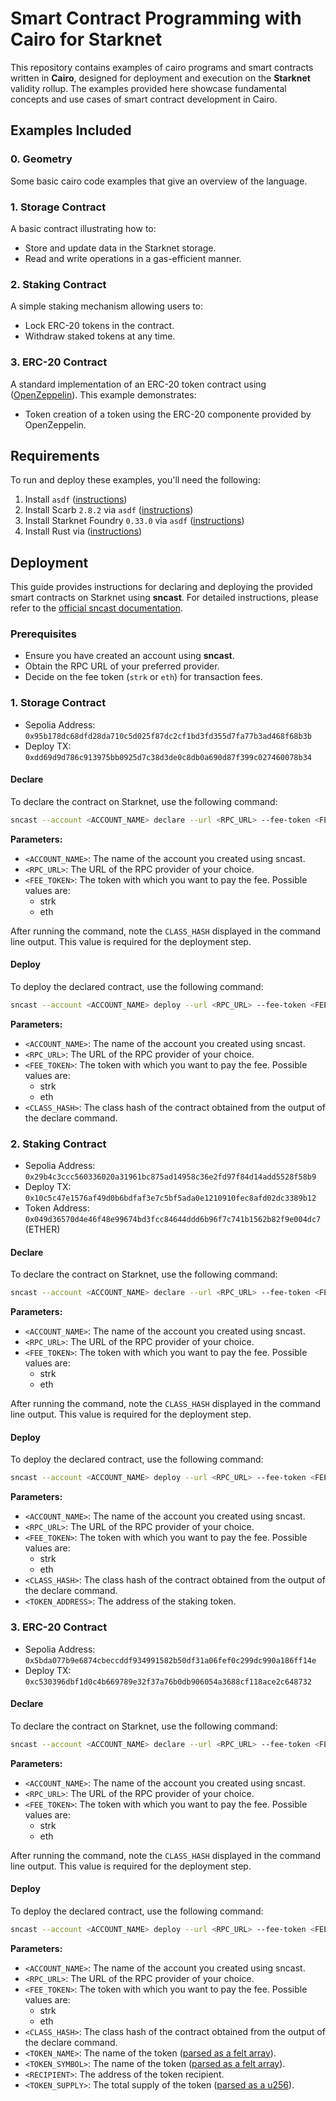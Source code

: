 # Smart Contract Programming with Cairo for Starknet

This repository contains examples of cairo programs and smart contracts written in **Cairo**, designed for deployment and execution on the **Starknet** validity rollup. The examples provided here showcase fundamental concepts and use cases of smart contract development in Cairo.

## Examples Included

### 0. Geometry

Some basic cairo code examples that give an overview of the language.

### 1. Storage Contract

A basic contract illustrating how to:

- Store and update data in the Starknet storage.
- Read and write operations in a gas-efficient manner.

### 2. Staking Contract

A simple staking mechanism allowing users to:

- Lock ERC-20 tokens in the contract.
- Withdraw staked tokens at any time.

### 3. ERC-20 Contract

A standard implementation of an ERC-20 token contract using ([OpenZeppelin](https://github.com/OpenZeppelin/cairo-contracts)). This example demonstrates:

- Token creation of a token using the ERC-20 componente provided by OpenZeppelin.

## Requirements

To run and deploy these examples, you'll need the following:

1. Install `asdf` ([instructions](https://asdf-vm.com/guide/getting-started.html))
2. Install Scarb `2.8.2` via `asdf` ([instructions](https://docs.swmansion.com/scarb/download.html#install-via-asdf))
3. Install Starknet Foundry `0.33.0` via `asdf` ([instructions](https://foundry-rs.github.io/starknet-foundry/getting-started/installation.html))
4. Install Rust via ([instructions](https://www.rust-lang.org/tools/install))

## Deployment

This guide provides instructions for declaring and deploying the provided smart contracts on Starknet using **sncast**. For detailed instructions, please refer to the [official sncast documentation](https://foundry-rs.github.io/starknet-foundry/starknet/sncast-overview.html).

### Prerequisites

- Ensure you have created an account using **sncast**.
- Obtain the RPC URL of your preferred provider.
- Decide on the fee token (`strk` or `eth`) for transaction fees.

### 1. Storage Contract

- Sepolia Address: `0x95b178dc68dfd28da710c5d025f87dc2cf1bd3fd355d7fa77b3ad468f68b3b`
- Deploy TX: `0xdd69d9d786c913975bb0925d7c38d3de0c8db0a690d87f399c027460078b34`

#### Declare

To declare the contract on Starknet, use the following command:

```zsh
sncast --account <ACCOUNT_NAME> declare --url <RPC_URL> --fee-token <FEE_TOKEN> --contract-name SimpleBalance --package balance
```

**Parameters:**

- `<ACCOUNT_NAME>`: The name of the account you created using sncast.
- `<RPC_URL>`: The URL of the RPC provider of your choice.
- `<FEE_TOKEN>`: The token with which you want to pay the fee. Possible values are:
  - strk
  - eth

After running the command, note the `CLASS_HASH` displayed in the command line output. This value is required for the deployment step.

#### Deploy

To deploy the declared contract, use the following command:

```zsh
sncast --account <ACCOUNT_NAME> deploy --url <RPC_URL> --fee-token <FEE_TOKEN> --class-hash <CLASS_HASH>
```

**Parameters:**

- `<ACCOUNT_NAME>`: The name of the account you created using sncast.
- `<RPC_URL>`: The URL of the RPC provider of your choice.
- `<FEE_TOKEN>`: The token with which you want to pay the fee. Possible values are:
  - strk
  - eth
- `<CLASS_HASH>`: The class hash of the contract obtained from the output of the declare command.

### 2. Staking Contract

- Sepolia Address: `0x29b4c3ccc560336020a31961bc875ad14958c36e2fd97f84d14add5528f58b9`
- Deploy TX: `0x10c5c47e1576af49d0b6bdfaf3e7c5bf5ada0e1210910fec8afd02dc3389b12`
- Token Address: `0x049d36570d4e46f48e99674bd3fcc84644ddd6b96f7c741b1562b82f9e004dc7` (ETHER)

#### Declare

To declare the contract on Starknet, use the following command:

```zsh
sncast --account <ACCOUNT_NAME> declare --url <RPC_URL> --fee-token <FEE_TOKEN> --contract-name SimpleStaking --package balance
```

**Parameters:**

- `<ACCOUNT_NAME>`: The name of the account you created using sncast.
- `<RPC_URL>`: The URL of the RPC provider of your choice.
- `<FEE_TOKEN>`: The token with which you want to pay the fee. Possible values are:
  - strk
  - eth

After running the command, note the `CLASS_HASH` displayed in the command line output. This value is required for the deployment step.

#### Deploy

To deploy the declared contract, use the following command:

```zsh
sncast --account <ACCOUNT_NAME> deploy --url <RPC_URL> --fee-token <FEE_TOKEN> --class-hash <CLASS_HASH> --constructor-calldata <TOKEN_ADDRESS>
```

**Parameters:**

- `<ACCOUNT_NAME>`: The name of the account you created using sncast.
- `<RPC_URL>`: The URL of the RPC provider of your choice.
- `<FEE_TOKEN>`: The token with which you want to pay the fee. Possible values are:
  - strk
  - eth
- `<CLASS_HASH>`: The class hash of the contract obtained from the output of the declare command.
- `<TOKEN_ADDRESS>`: The address of the staking token.

### 3. ERC-20 Contract

- Sepolia Address: `0x5bda077b9e6874cbeccddf934991582b50df31a06fef0c299dc990a186ff14e`
- Deploy TX: `0xc530396dbf1d0c4b669789e32f37a76b0db906054a3688cf118ace2c648732`

#### Declare

To declare the contract on Starknet, use the following command:

```zsh
sncast --account <ACCOUNT_NAME> declare --url <RPC_URL> --fee-token <FEE_TOKEN> --contract-name ZeppelinToken --package token
```

**Parameters:**

- `<ACCOUNT_NAME>`: The name of the account you created using sncast.
- `<RPC_URL>`: The URL of the RPC provider of your choice.
- `<FEE_TOKEN>`: The token with which you want to pay the fee. Possible values are:
  - strk
  - eth

After running the command, note the `CLASS_HASH` displayed in the command line output. This value is required for the deployment step.

#### Deploy

To deploy the declared contract, use the following command:

```zsh
sncast --account <ACCOUNT_NAME> deploy --url <RPC_URL> --fee-token <FEE_TOKEN> --class-hash <CLASS_HASH> --constructor-calldata <TOKEN_NAME> <TOKEN_SYMBOL> <RECIPIENT> <TOKEN_SUPPLY>
```

**Parameters:**

- `<ACCOUNT_NAME>`: The name of the account you created using sncast.
- `<RPC_URL>`: The URL of the RPC provider of your choice.
- `<FEE_TOKEN>`: The token with which you want to pay the fee. Possible values are:
  - strk
  - eth
- `<CLASS_HASH>`: The class hash of the contract obtained from the output of the declare command.
- `<TOKEN_NAME>`: The name of the token ([parsed as a felt array](https://docs.starknet.io/architecture-and-concepts/smart-contracts/serialization-of-cairo-types/#serialization_of_byte_arrays)).
- `<TOKEN_SYMBOL>`: The name of the token ([parsed as a felt array](https://docs.starknet.io/architecture-and-concepts/smart-contracts/serialization-of-cairo-types/#serialization_of_byte_arrays)).
- `<RECIPIENT>`: The address of the token recipient.
- `<TOKEN_SUPPLY>`: The total supply of the token ([parsed as a u256](https://docs.starknet.io/architecture-and-concepts/smart-contracts/serialization-of-cairo-types/#serialization_of_unsigned_integers)).
